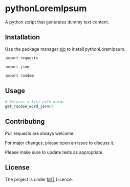 # pythonLoremIpsum

A python script that generates dummy text content.

## Installation

Use the package manager [pip](https://pip.pypa.io/en/stable/) to install pythonLoremIpsum.

```bash
import requests

import json

import random
```

## Usage

```python
# Returns a list with words
get_random_word_json()
```

## Contributing
Pull requests are always welcome. 

For major changes, please open an issue to discuss it.

Please make sure to update tests as appropriate.

## License

The project is under [MIT](https://choosealicense.com/licenses/mit/) Licence.

